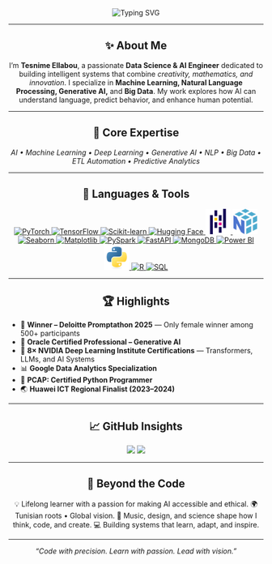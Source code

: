 <div align="center">
  <img src="https://readme-typing-svg.herokuapp.com?font=Poppins&weight=600&size=36&duration=3000&pause=1000&color=9A86FD&center=true&vCenter=true&width=800&lines=👋+Hi%2C+I'm+Tesnime+Ellabou;AI+Engineer+%7C+Data+Scientist+%7C+Innovator;Turning+Data+into+Intelligence+%26+Intelligence+into+Impact" alt="Typing SVG" />
</div>

---

<h2 align="center">✨ About Me</h2>

<p align="center">
I’m <strong>Tesnime Ellabou</strong>, a passionate <strong>Data Science & AI Engineer</strong> dedicated to building intelligent systems that combine <em>creativity, mathematics, and innovation</em>.  
I specialize in <strong>Machine Learning, Natural Language Processing, Generative AI,</strong> and <strong>Big Data</strong>.  
My work explores how AI can understand language, predict behavior, and enhance human potential.  
</p>

---

<h2 align="center">🚀 Core Expertise</h2>

<p align="center">
  <em>AI • Machine Learning • Deep Learning • Generative AI • NLP • Big Data • ETL Automation • Predictive Analytics</em>
</p>

---

<h2 align="center">🧠 Languages & Tools</h2>

<div align="center">

  <!-- AI & ML -->
  <a href="https://pytorch.org/" target="_blank" rel="noreferrer">
    <img src="https://www.vectorlogo.zone/logos/pytorch/pytorch-icon.svg" alt="PyTorch" width="50" height="50"/>
  </a>
  <a href="https://www.tensorflow.org/" target="_blank" rel="noreferrer">
    <img src="https://www.vectorlogo.zone/logos/tensorflow/tensorflow-icon.svg" alt="TensorFlow" width="50" height="50"/>
  </a>
  <a href="https://scikit-learn.org/" target="_blank" rel="noreferrer">
    <img src="https://upload.wikimedia.org/wikipedia/commons/0/05/Scikit_learn_logo_small.svg" alt="Scikit-learn" width="50" height="50"/>
  </a>
  <a href="https://huggingface.co/" target="_blank" rel="noreferrer">
    <img src="https://huggingface.co/front/assets/huggingface_logo-noborder.svg" alt="Hugging Face" width="50" height="50"/>
  </a>

  <!-- Data Science -->
  <a href="https://pandas.pydata.org/" target="_blank" rel="noreferrer">
    <img src="https://raw.githubusercontent.com/devicons/devicon/master/icons/pandas/pandas-original.svg" alt="Pandas" width="50" height="50"/>
  </a>
  <a href="https://numpy.org/" target="_blank" rel="noreferrer">
    <img src="https://raw.githubusercontent.com/devicons/devicon/master/icons/numpy/numpy-original.svg" alt="NumPy" width="50" height="50"/>
  </a>
  <a href="https://seaborn.pydata.org/" target="_blank" rel="noreferrer">
    <img src="https://seaborn.pydata.org/_images/logo-mark-lightbg.svg" alt="Seaborn" width="50" height="50"/>
  </a>
  <a href="https://matplotlib.org/" target="_blank" rel="noreferrer">
    <img src="https://upload.wikimedia.org/wikipedia/commons/8/84/Matplotlib_icon.svg" alt="Matplotlib" width="50" height="50"/>
  </a>

  <!-- Big Data / Backend -->
  <a href="https://spark.apache.org/" target="_blank" rel="noreferrer">
    <img src="https://cdn.worldvectorlogo.com/logos/apache-spark-5.svg" alt="PySpark" width="50" height="50"/>
  </a>
  <a href="https://fastapi.tiangolo.com/" target="_blank" rel="noreferrer">
    <img src="https://cdn.worldvectorlogo.com/logos/fastapi-1.svg" alt="FastAPI" width="50" height="50"/>
  </a>
  <a href="https://www.mongodb.com/" target="_blank" rel="noreferrer">
    <img src="https://www.vectorlogo.zone/logos/mongodb/mongodb-icon.svg" alt="MongoDB" width="50" height="50"/>
  </a>
  <a href="https://powerbi.microsoft.com/" target="_blank" rel="noreferrer">
    <img src="https://upload.wikimedia.org/wikipedia/commons/c/cf/New_Power_BI_Logo.svg" alt="Power BI" width="50" height="50"/>
  </a>

  <!-- Languages -->
  <a href="https://www.python.org/" target="_blank" rel="noreferrer">
    <img src="https://raw.githubusercontent.com/devicons/devicon/master/icons/python/python-original.svg" alt="Python" width="50" height="50"/>
  </a>
  <a href="https://www.r-project.org/" target="_blank" rel="noreferrer">
    <img src="https://www.vectorlogo.zone/logos/r-project/r-project-icon.svg" alt="R" width="50" height="50"/>
  </a>
  <a href="https://www.w3schools.com/sql/" target="_blank" rel="noreferrer">
    <img src="https://cdn-icons-png.flaticon.com/512/4299/4299956.png" alt="SQL" width="50" height="50"/>
  </a>

</div>

---

<h2 align="center">🏆 Highlights</h2>

- 🥇 **Winner – Deloitte Promptathon 2025** — Only female winner among 500+ participants  
- 💠 **Oracle Certified Professional – Generative AI**  
- 🧠 **8× NVIDIA Deep Learning Institute Certifications** — Transformers, LLMs, and AI Systems  
- 📊 **Google Data Analytics Specialization**  
- 🐍 **PCAP: Certified Python Programmer**  
- 🌏 **Huawei ICT Regional Finalist (2023–2024)**  

---

<h2 align="center">📈 GitHub Insights</h2>

<p align="center">
  <img src="https://github-readme-stats.vercel.app/api?username=tass25&show_icons=true&theme=tokyonight&count_private=true" width="48%">
  <img src="https://github-readme-stats.vercel.app/api/top-langs/?username=tass25&layout=compact&theme=tokyonight" width="48%">
</p>

---

<h2 align="center">🌿 Beyond the Code</h2>

<p align="center">
  💡 Lifelong learner with a passion for making AI accessible and ethical.  
  🌍 Tunisian roots • Global vision.  
  🎵 Music, design, and science shape how I think, code, and create.  
  💻 Building systems that learn, adapt, and inspire.  
</p>

---

<p align="center">
  <em>“Code with precision. Learn with passion. Lead with vision.”</em>
</p>
